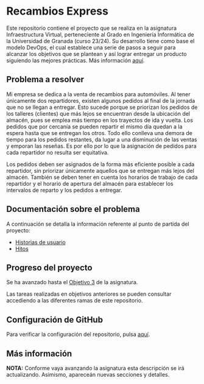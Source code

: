 # Recambios Express
Este repositorio contiene el proyecto que se realiza en la asignatura Infraestructura Virtual, perteneciente al Grado en Ingeniería Informática de la Universidad de Granada (curso 23/24). Su desarrollo tiene como base el modelo DevOps, el cual establece una serie de pasos a seguir para alcanzar los objetivos que se plantean y así lograr entregar un producto siguiendo las mejores prácticas. Más información [aquí](https://github.com/JJ/IV#material-docente-para-la-asignatura-infraestructura-virtual).

## Problema a resolver
Mi empresa se dedica a la venta de recambios para automóviles. Al tener únicamente dos repartidores, existen algunos pedidos al final de la jornada que no se llegan a entregar. Esto sucede porque se priorizan los pedidos de los talleres (clientes) que más lejos se encuentran desde la ubicación del almacén, pues se emplea más tiempo en los trayectos de ida y vuelta. Los pedidos que por cercanía se pueden repartir el mismo día quedan a la espera hasta que se entregan los otros. Todo ello conlleva una demora de tiempo para los pedidos restantes, da lugar a una disminución de las ventas y emporan las reseñas. Es por ello por lo que la asignación de pedidos para cada repartidor no resulta ser equitativa.

Los pedidos deben ser asignados de la forma más eficiente posible a cada repartidor, sin priorizar únicamente aquellos que se entregan más lejos del almacén. También se deben tener en cuenta los horarios de trabajo de cada repartidor y el horario de apertura del almacén para establecer los intervalos de reparto y los pedidos a entregar.

## Documentación sobre el problema
A continuación se detalla la información referente al punto de partida del proyecto:
- [Historias de usuario](https://github.com/johnwaves/recambios-express/blob/main/docs/user-stories.md)
- [Hitos](https://github.com/johnwaves/recambios-express/blob/main/docs/milestones.md)

## Progreso del proyecto
Se ha avanzado hasta el [Objetivo 3](http://jj.github.io/IV/documentos/proyecto/3.Automatizar) de la asignatura.

Las tareas realizadas en objetivos anteriores se pueden consultar accediendo a las diferentes ramas de este repositorio.

## Configuración de GitHub
Para verificar la configuración del repositorio, pulsa [aquí](https://github.com/johnwaves/recambios-express/blob/main/docs/git-config.png).

## Más información
**NOTA:** Conforme vaya avanzando la asignatura esta descripción se irá actualizando. Asimismo, apareceán nuevas secciones y detalles.

